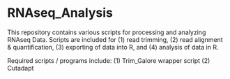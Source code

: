 # RNAseq_Analysis
This repository contains various scripts for processing and analyzing RNAseq Data. Scripts are included for (1) read trimming, (2) read alignment & quantification, (3) exporting of data into R, and (4) analysis of data in R.

Required scripts / programs include:
(1) Trim_Galore wrapper script
(2) Cutadapt
